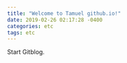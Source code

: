 ```yaml
---
title: "Welcome to Tamuel github.io!"
date: 2019-02-26 02:17:28 -0400
categories: etc
tags: etc
---
```

Start Gitblog.
